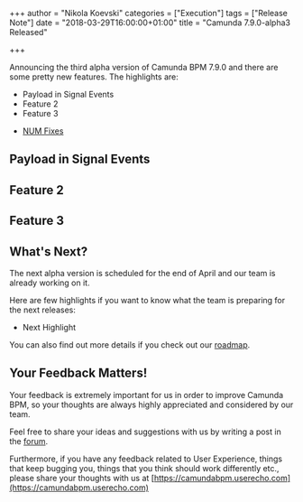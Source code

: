 +++
author = "Nikola Koevski"
categories = ["Execution"]
tags = ["Release Note"]
date = "2018-03-29T16:00:00+01:00"
title = "Camunda 7.9.0-alpha3 Released"

+++

Announcing the third alpha version of Camunda BPM 7.9.0 and there are some pretty new features. The highlights are:

* Payload in Signal Events
* Feature 2
* Feature 3
<!-- TODO(Nikola) Add NUM Fixes -->
* [NUM Fixes]()

<!-- TODO please add your beautiful explanations to the new features below -->

## Payload in Signal Events

<!-- TODO(Nikola) Explain Signal Event payload -->

## Feature 2

<!-- Feature 2 text here -->

## Feature 3

<!-- Feature 3 text here -->

<!-- the features' explanations end here -->

## What's Next?

The next alpha version is scheduled for the end of April and our team is already working on it.

Here are few highlights if you want to know what the team is preparing for the next releases:

<!-- TODO(Nikola) Add next highlight -->
* Next Highlight

You can also find out more details if you check out our [roadmap](https://camunda.com/learn/community/#roadmap).

## Your Feedback Matters!

Your feedback is extremely important for us in order to improve Camunda BPM, so your thoughts are always highly appreciated and considered by our team.

Feel free to share your ideas and suggestions with us by writing a post in the [forum](https://forum.camunda.org/).

Furthermore, if you have any feedback related to User Experience, things that keep bugging you, things that you think should work differently etc., please share your thoughts with us at [https://camundabpm.userecho.com](https://camundabpm.userecho.com)
